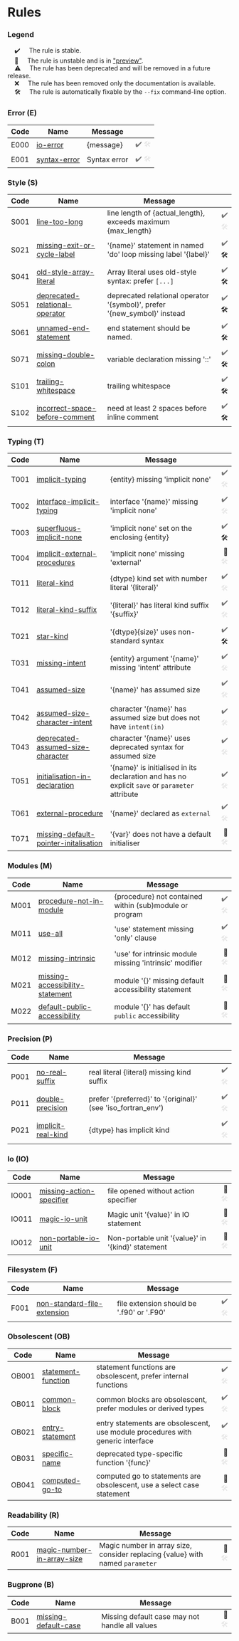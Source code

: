 # Rules

### Legend
&nbsp;&nbsp;&nbsp;&nbsp;✔️&nbsp;&nbsp;&nbsp;&nbsp; The rule is stable.<br />&nbsp;&nbsp;&nbsp;&nbsp;🧪&nbsp;&nbsp;&nbsp;&nbsp; The rule is unstable and is in ["preview"](faq.md#what-is-preview).<br />&nbsp;&nbsp;&nbsp;&nbsp;⚠️&nbsp;&nbsp;&nbsp;&nbsp; The rule has been deprecated and will be removed in a future release.<br />&nbsp;&nbsp;&nbsp;&nbsp;❌&nbsp;&nbsp;&nbsp;&nbsp; The rule has been removed only the documentation is available.<br />&nbsp;&nbsp;&nbsp;&nbsp;🛠️&nbsp;&nbsp;&nbsp;&nbsp; The rule is automatically fixable by the `--fix` command-line option.<br />
### Error (E)

| Code | Name | Message | |
| ---- | ---- | ------- | ------: |
| E000 | [io-error](rules/io-error.md) | {message\} | <span title='Rule is stable' style='opacity: 0.6'>✔️</span> <span title='Automatic fix not available' style='opacity: 0.1' aria-hidden='true'>🛠️</span> |
| E001 | [syntax-error](rules/syntax-error.md) | Syntax error | <span title='Rule is stable' style='opacity: 0.6'>✔️</span> <span title='Automatic fix not available' style='opacity: 0.1' aria-hidden='true'>🛠️</span> |

### Style (S)

| Code | Name | Message | |
| ---- | ---- | ------- | ------: |
| S001 | [line-too-long](rules/line-too-long.md) | line length of {actual_length}, exceeds maximum {max_length\} | <span title='Rule is stable' style='opacity: 0.6'>✔️</span> <span title='Automatic fix not available' style='opacity: 0.1' aria-hidden='true'>🛠️</span> |
| S021 | [missing-exit-or-cycle-label](rules/missing-exit-or-cycle-label.md) | '{name}' statement in named 'do' loop missing label '{label}' | <span title='Rule is stable' style='opacity: 0.6'>✔️</span> <span title='Automatic fix available'>🛠️</span> |
| S041 | [old-style-array-literal](rules/old-style-array-literal.md) | Array literal uses old-style syntax: prefer `[...]` | <span title='Rule is stable' style='opacity: 0.6'>✔️</span> <span title='Automatic fix available'>🛠️</span> |
| S051 | [deprecated-relational-operator](rules/deprecated-relational-operator.md) | deprecated relational operator '{symbol}', prefer '{new_symbol}' instead | <span title='Rule is stable' style='opacity: 0.6'>✔️</span> <span title='Automatic fix available'>🛠️</span> |
| S061 | [unnamed-end-statement](rules/unnamed-end-statement.md) | end statement should be named. | <span title='Rule is stable' style='opacity: 0.6'>✔️</span> <span title='Automatic fix available'>🛠️</span> |
| S071 | [missing-double-colon](rules/missing-double-colon.md) | variable declaration missing '::' | <span title='Rule is stable' style='opacity: 0.6'>✔️</span> <span title='Automatic fix available'>🛠️</span> |
| S101 | [trailing-whitespace](rules/trailing-whitespace.md) | trailing whitespace | <span title='Rule is stable' style='opacity: 0.6'>✔️</span> <span title='Automatic fix available'>🛠️</span> |
| S102 | [incorrect-space-before-comment](rules/incorrect-space-before-comment.md) | need at least 2 spaces before inline comment | <span title='Rule is stable' style='opacity: 0.6'>✔️</span> <span title='Automatic fix available'>🛠️</span> |

### Typing (T)

| Code | Name | Message | |
| ---- | ---- | ------- | ------: |
| T001 | [implicit-typing](rules/implicit-typing.md) | {entity} missing 'implicit none' | <span title='Rule is stable' style='opacity: 0.6'>✔️</span> <span title='Automatic fix not available' style='opacity: 0.1' aria-hidden='true'>🛠️</span> |
| T002 | [interface-implicit-typing](rules/interface-implicit-typing.md) | interface '{name}' missing 'implicit none' | <span title='Rule is stable' style='opacity: 0.6'>✔️</span> <span title='Automatic fix not available' style='opacity: 0.1' aria-hidden='true'>🛠️</span> |
| T003 | [superfluous-implicit-none](rules/superfluous-implicit-none.md) | 'implicit none' set on the enclosing {entity\} | <span title='Rule is stable' style='opacity: 0.6'>✔️</span> <span title='Automatic fix available'>🛠️</span> |
| T004 | [implicit-external-procedures](rules/implicit-external-procedures.md) | 'implicit none' missing 'external' | <span title='Rule is in preview'>🧪</span> <span title='Automatic fix not available' style='opacity: 0.1' aria-hidden='true'>🛠️</span> |
| T011 | [literal-kind](rules/literal-kind.md) | {dtype} kind set with number literal '{literal}' | <span title='Rule is stable' style='opacity: 0.6'>✔️</span> <span title='Automatic fix not available' style='opacity: 0.1' aria-hidden='true'>🛠️</span> |
| T012 | [literal-kind-suffix](rules/literal-kind-suffix.md) | '{literal}' has literal kind suffix '{suffix}' | <span title='Rule is stable' style='opacity: 0.6'>✔️</span> <span title='Automatic fix not available' style='opacity: 0.1' aria-hidden='true'>🛠️</span> |
| T021 | [star-kind](rules/star-kind.md) | '{dtype}{size}' uses non-standard syntax | <span title='Rule is stable' style='opacity: 0.6'>✔️</span> <span title='Automatic fix available'>🛠️</span> |
| T031 | [missing-intent](rules/missing-intent.md) | {entity} argument '{name}' missing 'intent' attribute | <span title='Rule is stable' style='opacity: 0.6'>✔️</span> <span title='Automatic fix not available' style='opacity: 0.1' aria-hidden='true'>🛠️</span> |
| T041 | [assumed-size](rules/assumed-size.md) | '{name}' has assumed size | <span title='Rule is stable' style='opacity: 0.6'>✔️</span> <span title='Automatic fix not available' style='opacity: 0.1' aria-hidden='true'>🛠️</span> |
| T042 | [assumed-size-character-intent](rules/assumed-size-character-intent.md) | character '{name}' has assumed size but does not have `intent(in)` | <span title='Rule is stable' style='opacity: 0.6'>✔️</span> <span title='Automatic fix not available' style='opacity: 0.1' aria-hidden='true'>🛠️</span> |
| T043 | [deprecated-assumed-size-character](rules/deprecated-assumed-size-character.md) | character '{name}' uses deprecated syntax for assumed size | <span title='Rule is stable' style='opacity: 0.6'>✔️</span> <span title='Automatic fix not available' style='opacity: 0.1' aria-hidden='true'>🛠️</span> |
| T051 | [initialisation-in-declaration](rules/initialisation-in-declaration.md) | '{name}' is initialised in its declaration and has no explicit `save` or `parameter` attribute | <span title='Rule is stable' style='opacity: 0.6'>✔️</span> <span title='Automatic fix not available' style='opacity: 0.1' aria-hidden='true'>🛠️</span> |
| T061 | [external-procedure](rules/external-procedure.md) | '{name}' declared as `external` | <span title='Rule is stable' style='opacity: 0.6'>✔️</span> <span title='Automatic fix not available' style='opacity: 0.1' aria-hidden='true'>🛠️</span> |
| T071 | [missing-default-pointer-initalisation](rules/missing-default-pointer-initalisation.md) | '{var}' does not have a default initialiser | <span title='Rule is in preview'>🧪</span> <span title='Automatic fix not available' style='opacity: 0.1' aria-hidden='true'>🛠️</span> |

### Modules (M)

| Code | Name | Message | |
| ---- | ---- | ------- | ------: |
| M001 | [procedure-not-in-module](rules/procedure-not-in-module.md) | {procedure} not contained within (sub)module or program | <span title='Rule is stable' style='opacity: 0.6'>✔️</span> <span title='Automatic fix not available' style='opacity: 0.1' aria-hidden='true'>🛠️</span> |
| M011 | [use-all](rules/use-all.md) | 'use' statement missing 'only' clause | <span title='Rule is stable' style='opacity: 0.6'>✔️</span> <span title='Automatic fix not available' style='opacity: 0.1' aria-hidden='true'>🛠️</span> |
| M012 | [missing-intrinsic](rules/missing-intrinsic.md) | 'use' for intrinsic module missing 'intrinsic' modifier | <span title='Rule is in preview'>🧪</span> <span title='Automatic fix not available' style='opacity: 0.1' aria-hidden='true'>🛠️</span> |
| M021 | [missing-accessibility-statement](rules/missing-accessibility-statement.md) | module '{}' missing default accessibility statement | <span title='Rule is in preview'>🧪</span> <span title='Automatic fix not available' style='opacity: 0.1' aria-hidden='true'>🛠️</span> |
| M022 | [default-public-accessibility](rules/default-public-accessibility.md) | module '{}' has default `public` accessibility | <span title='Rule is in preview'>🧪</span> <span title='Automatic fix not available' style='opacity: 0.1' aria-hidden='true'>🛠️</span> |

### Precision (P)

| Code | Name | Message | |
| ---- | ---- | ------- | ------: |
| P001 | [no-real-suffix](rules/no-real-suffix.md) | real literal {literal} missing kind suffix | <span title='Rule is stable' style='opacity: 0.6'>✔️</span> <span title='Automatic fix not available' style='opacity: 0.1' aria-hidden='true'>🛠️</span> |
| P011 | [double-precision](rules/double-precision.md) | prefer '{preferred}' to '{original}' (see 'iso_fortran_env') | <span title='Rule is stable' style='opacity: 0.6'>✔️</span> <span title='Automatic fix not available' style='opacity: 0.1' aria-hidden='true'>🛠️</span> |
| P021 | [implicit-real-kind](rules/implicit-real-kind.md) | {dtype} has implicit kind | <span title='Rule is stable' style='opacity: 0.6'>✔️</span> <span title='Automatic fix not available' style='opacity: 0.1' aria-hidden='true'>🛠️</span> |

### Io (IO)

| Code | Name | Message | |
| ---- | ---- | ------- | ------: |
| IO001 | [missing-action-specifier](rules/missing-action-specifier.md) | file opened without action specifier | <span title='Rule is in preview'>🧪</span> <span title='Automatic fix not available' style='opacity: 0.1' aria-hidden='true'>🛠️</span> |
| IO011 | [magic-io-unit](rules/magic-io-unit.md) | Magic unit '{value}' in IO statement | <span title='Rule is in preview'>🧪</span> <span title='Automatic fix not available' style='opacity: 0.1' aria-hidden='true'>🛠️</span> |
| IO012 | [non-portable-io-unit](rules/non-portable-io-unit.md) | Non-portable unit '{value}' in '{kind}' statement | <span title='Rule is in preview'>🧪</span> <span title='Automatic fix not available' style='opacity: 0.1' aria-hidden='true'>🛠️</span> |

### Filesystem (F)

| Code | Name | Message | |
| ---- | ---- | ------- | ------: |
| F001 | [non-standard-file-extension](rules/non-standard-file-extension.md) | file extension should be '.f90' or '.F90' | <span title='Rule is stable' style='opacity: 0.6'>✔️</span> <span title='Automatic fix not available' style='opacity: 0.1' aria-hidden='true'>🛠️</span> |

### Obsolescent (OB)

| Code | Name | Message | |
| ---- | ---- | ------- | ------: |
| OB001 | [statement-function](rules/statement-function.md) | statement functions are obsolescent, prefer internal functions | <span title='Rule is stable' style='opacity: 0.6'>✔️</span> <span title='Automatic fix not available' style='opacity: 0.1' aria-hidden='true'>🛠️</span> |
| OB011 | [common-block](rules/common-block.md) | common blocks are obsolescent, prefer modules or derived types | <span title='Rule is stable' style='opacity: 0.6'>✔️</span> <span title='Automatic fix not available' style='opacity: 0.1' aria-hidden='true'>🛠️</span> |
| OB021 | [entry-statement](rules/entry-statement.md) | entry statements are obsolescent, use module procedures with generic interface | <span title='Rule is stable' style='opacity: 0.6'>✔️</span> <span title='Automatic fix not available' style='opacity: 0.1' aria-hidden='true'>🛠️</span> |
| OB031 | [specific-name](rules/specific-name.md) | deprecated type-specific function '{func}' | <span title='Rule is in preview'>🧪</span> <span title='Automatic fix not available' style='opacity: 0.1' aria-hidden='true'>🛠️</span> |
| OB041 | [computed-go-to](rules/computed-go-to.md) | computed go to statements are obsolescent, use a select case statement | <span title='Rule is in preview'>🧪</span> <span title='Automatic fix not available' style='opacity: 0.1' aria-hidden='true'>🛠️</span> |

### Readability (R)

| Code | Name | Message | |
| ---- | ---- | ------- | ------: |
| R001 | [magic-number-in-array-size](rules/magic-number-in-array-size.md) | Magic number in array size, consider replacing {value} with named `parameter` | <span title='Rule is in preview'>🧪</span> <span title='Automatic fix not available' style='opacity: 0.1' aria-hidden='true'>🛠️</span> |

### Bugprone (B)

| Code | Name | Message | |
| ---- | ---- | ------- | ------: |
| B001 | [missing-default-case](rules/missing-default-case.md) | Missing default case may not handle all values | <span title='Rule is in preview'>🧪</span> <span title='Automatic fix not available' style='opacity: 0.1' aria-hidden='true'>🛠️</span> |

